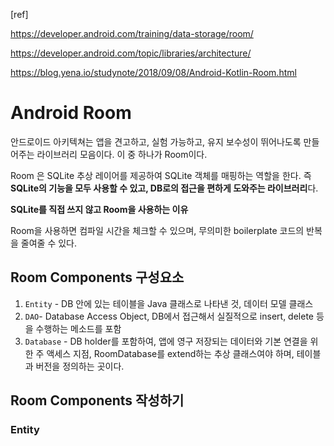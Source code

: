 [ref]

https://developer.android.com/training/data-storage/room/

https://developer.android.com/topic/libraries/architecture/

https://blog.yena.io/studynote/2018/09/08/Android-Kotlin-Room.html

# Android Room

안드로이드 아키텍쳐는 앱을 견고하고, 실험 가능하고, 유지 보수성이 뛰어나도록 만들어주는 라이브러리 모음이다. 이 중 하나가 Room이다.

Room 은 SQLite 추상 레이어를 제공하여 SQLite 객체를 매핑하는 역할을 한다. 즉 **SQLite의 기능을 모두 사용할 수 있고, DB로의 접근을 편하게 도와주는 라이브러리**다.

**SQLite를 직접 쓰지 않고 Room을 사용하는 이유**

Room을 사용하면 컴파일 시간을 체크할 수 있으며, 무의미한 boilerplate 코드의 반복을 줄여줄 수 있다.

## Room Components 구성요소

1. `Entity` - DB 안에 있는 테이블을 Java 클래스로 나타낸 것, 데이터 모델 클래스
2. `DAO`- Database Access Object, DB에서 접근해서 실질적으로 insert, delete 등을 수행하는 메소드를 포함
3. `Database` - DB holder를 포함하여, 앱에 영구 저장되는 데이터와 기본 연결을 위한 주 액세스 지점, RoomDatabase를 extend하는 추상 클래스여야 하며, 테이블과 버전을 정의하는 곳이다.

## Room Components 작성하기

### Entity



